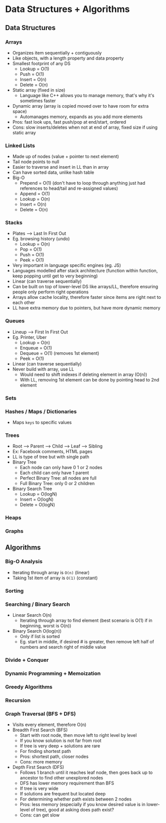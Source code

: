 # Data Structures + Algorithms
## Data Structures
### Arrays
- Organizes item sequentially + contiguously
- Like objects, with a length property and data property
- Smallest footprint of any DS
  - Lookup = O(1)
  - Push = O(1)
  - Insert = O(n)
  - Delete = O(n)
- Static array (fixed in size)
  - Language like C++ allows you to manage memory, that's why it's sometimes faster 
- Dynamic array (array is copied moved over to have room for extra space)
  - Automanages memory, expands as you add more elements
- Pros: fast look ups, fast push/pop at end/start, ordered
- Cons: slow inserts/deletes when not at end of array, fixed size if using static array

### Linked Lists
- Made up of nodes (value + pointer to next element)
- Tail node points to null
- Easier to traverse and insert in LL than in array
- Can have sorted data, unlike hash table
- Big-O
  - Prepend = O(1) (don't have to loop through anything just had references to head/tail and re-assigned values)
  - Append = O(1)
  - Lookup = O(n)
  - Insert = O(n)
  - Delete = O(n)

### Stacks
- Plates --> Last In First Out
- Eg. browsing history (undo)
  - Lookup = O(n)
  - Pop = O(1)
  - Push = O(1)
  - Peek = O(1)
- Very important in language specific engines (eg. JS)
- Languages modelled after stack architecture (function within function, keep popping until get to very beginning)
- Linear (can traverse sequentially)
- Can be built on top of lower-level DS like arrays/LL, therefore ensuring people only perform right operations
- Arrays allow cache locality, therefore faster since items are right next to each other
- LL have extra memory due to pointers, but have more dynamic memory

### Queues
- Lineup --> First In First Out
- Eg. Printer, Uber
  - Lookup = O(n)
  - Enqueue = O(1)
  - Dequeue = O(1) (removes 1st element)
  - Peek = O(1)
- Linear (can traverse sequentially)
- Never build with array, use LL
  - Would need to shift indexes if deleting element in array (O(n))
  - With LL, removing 1st element can be done by pointing head to 2nd element

### Sets

### Hashes / Maps / Dictionaries
- Maps `keys` to specific values

### Trees
- Root --> Parent --> Child --> Leaf --> Sibling
- Ex: Facebook comments, HTML pages
- LL is type of tree but with single path
- Binary Tree
  - Each node can only have 0 1 or 2 nodes
  - Each child can only have 1 parent
  - Perfect Binary Tree: all nodes are full
  - Full Binary Tree: only 0 or 2 children
- Binary Search Tree
  - Lookup = O(logN)
  - Insert = O(logN)
  - Delete = O(logN)

### Heaps

### Graphs

## Algorithms
### Big-O Analysis
- Iterating through array is `O(n)` (linear)
- Taking 1st item of array is `O(1)` (constant)

### Sorting

### Searching / Binary Search
- Linear Search O(n)
  - Iterating through array to find element (best scenario is O(1) if in beginning, worst is O(n))
- Binary Search O(log(n))
  - Only if list is sorted
  - Eg. start in middle, if desired # is greater, then remove left half of numbers and search right of middle value

### Divide + Conquer

### Dynamic Programming + Memoization

### Greedy Algorithms

### Recursion

### Graph Traversal (BFS + DFS)
- Visits every element, therefore O(n)
- Breadth First Search (BFS)
  - Start with root node, then move left to right level by level
  - If you know solution is not far from root
  - If tree is very deep + solutions are rare
  - For finding shortest path
  - Pros: shortest path, closer nodes
  - Cons: more memory
- Depth First Search (DFS)
  - Follows 1 branch until it reaches leaf node, then goes back up to ancestor to find other unexplored nodes
  - DFS has lower memory requirement than BFS
  - If tree is very wide
  - If solutions are frequent but located deep
  - For determining whether path exists between 2 nodes
  - Pros: less memory (especially if you know desired value is in lower-level of tree), good at asking does path exist?
  - Cons: can get slow
  
